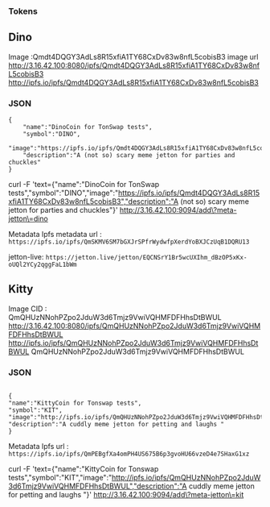 ### Tokens

## Dino

Image :Qmdt4DQGY3AdLs8R15xfiA1TY68CxDv83w8nfL5cobisB3
image url
http://3.16.42.100:8080/ipfs/Qmdt4DQGY3AdLs8R15xfiA1TY68CxDv83w8nfL5cobisB3
http://ipfs.io/ipfs/Qmdt4DQGY3AdLs8R15xfiA1TY68CxDv83w8nfL5cobisB3

### JSON

```
{
    "name":"DinoCoin for TonSwap tests",
    "symbol":"DINO",
    "image":"https://ipfs.io/ipfs/Qmdt4DQGY3AdLs8R15xfiA1TY68CxDv83w8nfL5cobisB3",
    "description":"A (not so) scary meme jetton for parties and chuckles"
}
```


curl -F 'text={"name":"DinoCoin for TonSwap tests","symbol":"DINO","image":"https://ipfs.io/ipfs/Qmdt4DQGY3AdLs8R15xfiA1TY68CxDv83w8nfL5cobisB3","description":"A (not so) scary meme jetton for parties and chuckles"}' http://3.16.42.100:9094/add\?meta-jetton\=dino

Metadata Ipfs metadata url : `https://ipfs.io/ipfs/QmSKMV6SM7bGXJrSPfrWydwfpXerdYoBXJCzUqB1DQRU13`


jetton-live: `https://jetton.live/jetton/EQCNSrY1Br5wcUXIhm_dBzOP5xKx-oUQl2YCy2qggFaL1bWm`


## Kitty

Image CID : QmQHUzNNohPZpo2JduW3d6Tmjz9VwiVQHMFDFHhsDtBWUL
http://3.16.42.100:8080/ipfs/QmQHUzNNohPZpo2JduW3d6Tmjz9VwiVQHMFDFHhsDtBWUL
http://ipfs.io/ipfs/QmQHUzNNohPZpo2JduW3d6Tmjz9VwiVQHMFDFHhsDtBWUL
QmQHUzNNohPZpo2JduW3d6Tmjz9VwiVQHMFDFHhsDtBWUL

### JSON

```

{
"name":"KittyCoin for Tonswap tests",
"symbol":"KIT",
"image":"http://ipfs.io/ipfs/QmQHUzNNohPZpo2JduW3d6Tmjz9VwiVQHMFDFHhsDtBWUL",
"description":"A cuddly meme jetton for petting and laughs "
}
```

Metadata Ipfs url : `https://ipfs.io/ipfs/QmPEBgfXa4omPH4US675B6p3gvoHU66vzeD4e7SHaxG1xz`

curl -F 'text={"name":"KittyCoin for Tonswap tests","symbol":"KIT","image":"http://ipfs.io/ipfs/QmQHUzNNohPZpo2JduW3d6Tmjz9VwiVQHMFDFHhsDtBWUL","description":"A cuddly meme jetton for petting and laughs "}' http://3.16.42.100:9094/add\?meta-jetton\=kit
